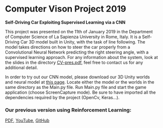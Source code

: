 # Computer Vison Project 2019

__Self-Driving Car Exploiting Supervised Learning via a CNN__

This project was presented on the 11th of January 2019 in the Department of Computer Science of La Sapienza University in Rome, Italy. It is a Self-Driving Car 3D model built in Unity, with the task of line following. The model takes directions on how to steer the car properly from a Convolutional Neural Network predicting the right steering angle, with a supervised learning approach. For any information about the system, look at the slides in the directory [CV-pres.pdf](https://github.com/matteoprata/self-driving-car-cnn/blob/master/CV-pres.pdf), feel free to contact us for any additional detail.

In order to try out our CNN model, please download our 3D Unity worlds and neural model at [this page](https://drive.google.com/drive/folders/1IYWDhFTBd9vCNAf542-1642-hCGFpt-Y?usp=sharing). Locate either the model or the worlds in the same directory as the Main.py file. Run Main.py file and start the game application (choose ScreenCapture mode). Be sure to have imported all the dependencies required by the project (OpenCv, Keras...).

### Our previous version using Reinforcement Learning:
[PDF](https://github.com/matteoprata/self-driving-car-rlnn/blob/master/MLP-Prata-Ricciardi.pdf), [YouTube](https://www.youtube.com/watch?v=ryUEZAMI1DE), [GitHub](https://github.com/matteoprata/self-driving-car-rlnn/tree/master)

